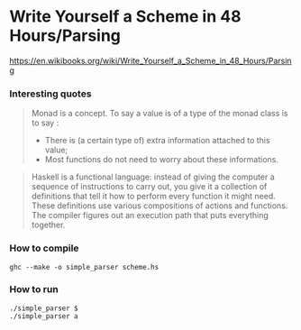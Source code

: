 # Write Yourself a Scheme in 48 Hours/Parsing

https://en.wikibooks.org/wiki/Write_Yourself_a_Scheme_in_48_Hours/Parsing

### Interesting quotes

> Monad is a concept. To say a value is of a type of the monad class is to say :
> - There is (a certain type of) extra information attached to this value;
> - Most functions do not need to worry about these informations.


> Haskell is a functional language: instead of giving the computer a sequence of instructions to carry out, you give it a collection of definitions that tell it how to perform every function it might need. These definitions use various compositions of actions and functions. The compiler figures out an execution path that puts everything together.


### How to compile

    ghc --make -o simple_parser scheme.hs

### How to run

    ./simple_parser $
    ./simple_parser a
